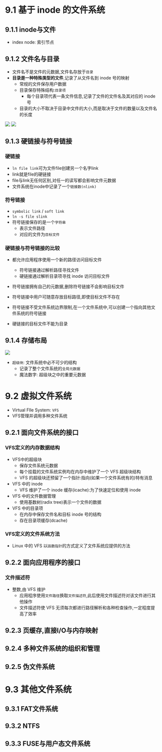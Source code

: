 # 9.1 基于 inode 的文件系统

## 9.1.1 inode与文件
- index node: 索引节点

## 9.1.2 文件名与目录
- 文件名不是文件的元数据,文件名存放于`目录`
- **目录是一种特殊类型的文件**,记录了从文件名到 inode 号的映射
  - 常规的文件保存用户数据
  - 目录保存特殊结构:`目录项`
    - 每个目录项代表一条文件信息,记录了文件的文件名及其对应的 inode 号
  - 目录的大小不取决于目录中文件的大小,而是取决于文件的数量以及文件名的长度

![](https://i.imgur.com/bsbvtmH.png)
![](https://i.imgur.com/QgxtnZ0.png)

## 9.1.3 硬链接与符号链接
### 硬链接
- `ln file link`可为文件file创建另一个名字link
- link就是file的硬链接
- file与link无任何区别,对任一的读写都会影响文件元数据
- 文件系统在inode中记录了一个`链接数(nlink)`

### 符号链接
- `symbolic link` / `soft link`
- `ln -s file slink`
- 符号链接保存的是一个`字符串`
  - 表示文件路径
  - 对应的文件为`目标文件`

### 硬链接与符号链接的比较
- 都允许应用程序使用一个新的路径访问目标文件
  - 符号链接通过解析路径寻找文件
  - 硬链接通过解析目录项寻找 inode 访问目标文件
- 符号链接拥有自己的元数据,删除符号链接不会影响目标文件
- 符号链接中用户可随意存放目标路径,即使目标文件不存在
- 符号链接不受文件系统边界限制,在一个文件系统中,可以创建一个指向其他文件系统的符号链接

- 硬链接的目标文件不能为目录

## 9.1.4 存储布局
![](https://i.imgur.com/9IWCHdK.png)
- `超级块`: 文件系统中必不可少的结构
  - 记录了整个文件系统的`全局元数据`
  - 魔法数字: 超级块之中的重要元数据

# 9.2 虚拟文件系统
- Virtual FIle System: `VFS`
- VFS管理并调用多种文件系统

## 9.2.1 面向文件系统的接口
### VFS定义的内存数据结构
- VFS中的超级块
  - 保存文件系统元数据
  - 每个挂载的文件系统实例均在内存中维护了一个 VFS 超级块结构
  - VFS 的超级块还预留了一个指针:指向(如果一个文件系统有的)特有消息
- VFS 中的 inode
  - VFS 维护了一个 inode 缓存(icache):为了快速定位和使用 inode
- VFS 中的文件数据管理
  - 使用基数树(radix tree)表示一个文件的数据
- VFS 中的目录项
  - 在内存中保存文件名和目标 inode 号的结构
  - 存在目录项缓存(dcache)

### VFS定义的文件系统方法
- Linux 中的 VFS 以`函数指针`的方式定义了文件系统应提供的方法

## 9.2.2 面向应用程序的接口
### 文件描述符
- 整数,由 VFS 维护
  - 应用程序使用`文件路径`换取`文件描述符`,此后使用文件描述符对该文件进行其他操作
  - 文件描述符使 VFS 无须每次都进行路径解析和各种检查操作,一定程度提高了效率

## 9.2.3 页缓存,直接I/O与内存映射

## 9.2.4 多种文件系统的组织和管理

## 9.2.5 伪文件系统

# 9.3 其他文件系统

## 9.3.1 FAT文件系统

## 9.3.2 NTFS

## 9.3.3 FUSE与用户态文件系统

